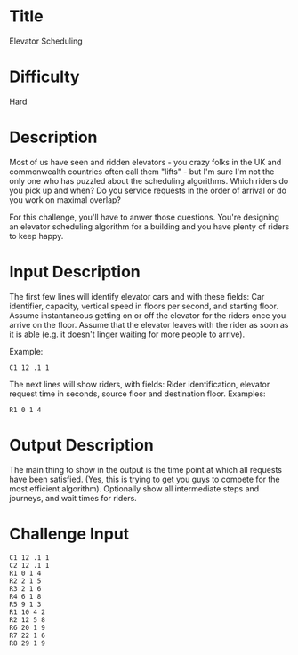 # Title

Elevator Scheduling

# Difficulty

Hard

# Description

Most of us have seen and ridden elevators - you crazy folks in the UK and commonwealth countries often call them "lifts" - but I'm sure I'm not the only one who has puzzled about the scheduling algorithms. Which riders do you pick up and when? Do you service requests in the order of arrival or do you work on maximal overlap?

For this challenge, you'll have to anwer those questions. You're designing an elevator scheduling algorithm for a building and you have plenty of riders to keep happy. 

# Input Description

The first few lines will identify elevator cars and with these fields: Car identifier, capacity, vertical speed in floors per second, and starting floor. Assume instantaneous getting on or off the elevator for the riders once you arrive on the floor. Assume that the elevator leaves with the rider as soon as it is able (e.g. it doesn't linger waiting for more people to arrive). 

Example:

	C1 12 .1 1

The next lines will show riders, with fields: Rider identification, elevator request time in seconds, source floor and destination floor. Examples:

	R1 0 1 4

# Output Description

The main thing to show in the output is the time point at which all requests have been satisfied. (Yes, this is trying to get you guys to compete for the most efficient algorithm). Optionally show all intermediate steps and journeys, and wait times for riders. 

# Challenge Input

	C1 12 .1 1
	C2 12 .1 1
	R1 0 1 4
	R2 2 1 5
	R3 2 1 6
	R4 6 1 8
	R5 9 1 3
	R1 10 4 2
	R2 12 5 8
	R6 20 1 9
	R7 22 1 6
	R8 29 1 9
